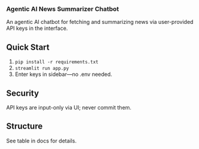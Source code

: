 ### Agentic AI News Summarizer Chatbot

An agentic AI chatbot for fetching and summarizing news via user-provided API keys in the interface.

## Quick Start
1. `pip install -r requirements.txt`
2. `streamlit run app.py`
3. Enter keys in sidebar—no .env needed.

## Security
API keys are input-only via UI; never commit them.

## Structure
See table in docs for details.
